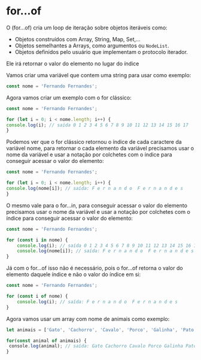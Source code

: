 # for...of

O (for...of) cria um loop de iteração sobre objetos iteráveis como:

* Objetos construídos com Array, String, Map, Set,...
* Objetos semelhantes a Arrays, como argumentos ou `NodeList`.
* Objetos definidos pelo usuário que implementam o protocolo iterador.

Ele irá retornar o valor do elemento no lugar do índice

Vamos criar uma variável que contem uma string para usar como exemplo:

```js
const nome = 'Fernando Fernandes';
```

Agora vamos criar um exemplo com o for clássico:

```js
const nome = 'Fernando Fernandes';

for (let i = 0; i < nome.length; i++) {
console.log(i); // saída 0 1 2 3 4 5 6 7 8 9 10 11 12 13 14 15 16 17
}
```

Podemos ver que o for clássico retornou o índice de cada caractere da variável nome, para retornar o cada elemento da variável precisamos usar o nome da variável e usar a notação por colchetes com o índice para conseguir acessar o valor do elemento:

```js
const nome = 'Fernando Fernandes';

for (let i = 0; i < nome.length; i++) {
console.log(nome[i]); // saída: F e r n a n d o  F e r n a n d e s
}
```

O mesmo vale para o for...in, para conseguir acessar o valor do elemento precisamos usar o nome da variável e usar a notação por colchetes com o índice para conseguir acessar o valor do elemento:

```js
const nome = 'Fernando Fernandes';

for (const i in nome) {
    console.log(i); // saída 0 1 2 3 4 5 6 7 8 9 10 11 12 13 14 15 16 17
    console.log(nome[i]); // saída: F e r n a n d o  F e r n a n d e s
}
```

Já com o for...of isso não é necessário, pois o for...of retorna o valor do elemento daquele índice e não o valor do índice em si:

```js
const nome = 'Fernando Fernandes';

for (const i of nome) {
    console.log(i); // saída: F e r n a n d o  F e r n a n d e s
}
```

Agora vamos usar um array com nome de animais como exemplo:

```js
let animais = ['Gato', 'Cachorro', 'Cavalo', 'Porco', 'Galinha', 'Pato']

for(const animal of animais) {
 console.log(animal); // saída: Gato Cachorro Cavalo Porco Galinha Pato
}
```
